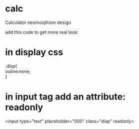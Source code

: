# calc
Calculator neomorphism design

add this code to get more real look:

# in display css

.disp{ <br>
ouline:none; <br>
}

# in input tag add an attribute: readonly

&lt;input type="text" placeholder="000" class="disp" readonly&gt;

